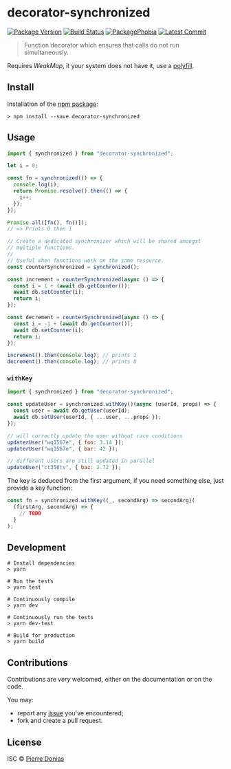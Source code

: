 # decorator-synchronized

[![Package Version](https://badgen.net/npm/v/decorator-synchronized)](https://npmjs.org/package/decorator-synchronized) [![Build Status](https://travis-ci.org/JsCommunity/decorator-synchronized.png?branch=master)](https://travis-ci.org/JsCommunity/decorator-synchronized) [![PackagePhobia](https://badgen.net/packagephobia/install/decorator-synchronized)](https://packagephobia.now.sh/result?p=decorator-synchronized) [![Latest Commit](https://badgen.net/github/last-commit/JsCommunity/decorator-synchronized)](https://github.com/JsCommunity/decorator-synchronized/commits/master)

> Function decorator which ensures that calls do not run simultaneously.

Requires _WeakMap_, it your system does not have it, use a [polyfill](https://github.com/medikoo/es6-weak-map).

## Install

Installation of the [npm package](https://npmjs.org/package/decorator-synchronized):

```
> npm install --save decorator-synchronized
```

## Usage

```js
import { synchronized } from "decorator-synchronized";

let i = 0;

const fn = synchronized(() => {
  console.log(i);
  return Promise.resolve().then(() => {
    i++;
  });
});

Promise.all([fn(), fn()]);
// => Prints 0 then 1

// Create a dedicated synchronizer which will be shared amongst
// multiple functions.
//
// Useful when functions work on the same resource.
const counterSynchronized = synchronized();

const increment = counterSynchronized(async () => {
  const i = 1 + (await db.getCounter());
  await db.setCounter(i);
  return i;
});

const decrement = counterSynchronized(async () => {
  const i = -1 + (await db.getCounter());
  await db.setCounter(i);
  return i;
});

increment().then(console.log); // prints 1
decrement().then(console.log); // prints 0
```

### `withKey`

```js
import { synchronized } from "decorator-synchronized";

const updateUser = synchronized.withKey()(async (userId, props) => {
  const user = await db.getUser(userId);
  await db.setUser(userId, { ...user, ...props });
});

// will correctly update the user without race conditions
updaterUser("wq1567e", { foo: 3.14 });
updaterUser("wq1567e", { bar: 42 });

// different users are still updated in parallel
updateUser("ct356tv", { baz: 2.72 });
```

The key is deduced from the first argument, if you need something
else, just provide a key function:

```js
const fn = synchronized.withKey((_, secondArg) => secondArg)(
  (firstArg, secondArg) => {
    // TODO
  }
);
```

## Development

```
# Install dependencies
> yarn

# Run the tests
> yarn test

# Continuously compile
> yarn dev

# Continuously run the tests
> yarn dev-test

# Build for production
> yarn build
```

## Contributions

Contributions are _very_ welcomed, either on the documentation or on
the code.

You may:

- report any [issue](https://github.com/JsCommunity/decorator-synchronized/issues)
  you've encountered;
- fork and create a pull request.

## License

ISC © [Pierre Donias](https://github.com/pdonias)
